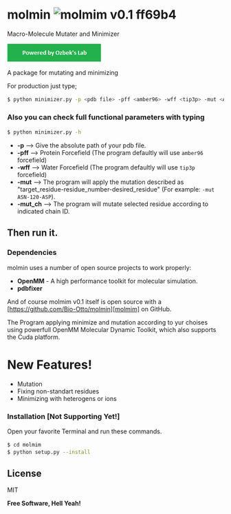 # molmin ![molmim v0.1 ff69b4](https://img.shields.io/badge/<molmim>-<v0.1>-<ff69b4>)
 Macro-Molecule Mutater and Minimizer

[![Powered by |Ozbek' Lab](https://github.com/Bio-Otto/Example_MD_Scripts/blob/master/PoweredByOzbekLab.png)](http://compbio.bioe.eng.marmara.edu.tr/)


A package for mutating and minimizing

For production just type;

```sh
$ python minimizer.py -p <pdb file> -pff <amber96> -wff <tip3p> -mut <ASP-121-ASN> -mut_ch <A>
```

### Also you can check full functional parameters with typing 

```sh
$ python minimizer.py -h
```

* __-p__  -->  Give the absolute path of your pdb file. 
* __-pff__  -->  Protein Forcefield (The program defaultly will use ```amber96``` forcefield)
* __-wff__  -->  Water Forcefield (The program defaultly will use ```tip3p``` forcefield)
* __-mut__  -->  The program will apply the mutation described as "target_residue-residue_number-desired_residue" (For example: ```-mut ASN-120-ASP```).
* __-mut_ch__  -->  The program will mutate selected residue according to indicated chain ID.


## Then run it.

### Dependencies

molmin uses a number of open source projects to work properly:

* __OpenMM__ - A high performance toolkit for molecular simulation. 
* __pdbfixer__ 

And of course molmim v0.1 itself is open source with a [https://github.com/Bio-Otto/molmin][molmim] on GitHub.



The Program applying minimize and mutation according to yur choises using powerfull OpenMM Molecular Dynamic Toolkit, which also supports the Cuda platform. 

# New Features!

  - Mutation
  - Fixing non-standart residues
  - Minimizing with heterogens or ions

### Installation [Not Supporting Yet!]

Open your favorite Terminal and run these commands.

```sh
$ cd molmim
$ python setup.py --install
```


License
----

MIT


**Free Software, Hell Yeah!**

[//]: # (These are reference links used in the body of this note and get stripped out when the markdown processor does its job. There is no need to format nicely because it shouldn't be seen. Thanks SO - http://stackoverflow.com/questions/4823468/store-comments-in-markdown-syntax)


[MDPERTOOL]: <https://github.com/Bio-Otto/molmim>
